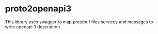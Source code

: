# proto2openapi3
This library uses swagger to map protobuf files services and messages to write openapi 3 description
